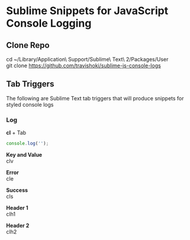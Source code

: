# Sublime Snippets for JavaScript Console Logging

## Clone Repo
cd ~/Library/Application\ Support/Sublime\ Text\ 2/Packages/User<br />
git clone https://github.com/travishoki/sublime-js-console-logs

## Tab Triggers
The following are Sublime Text tab triggers that will produce snippets for styled console logs

### Log
**cl** + Tab
```javascript
console.log('');
```

**Key and Value**<br />
clv

**Error**<br />
cle

**Success**<br />
cls

**Header 1**<br />
clh1

**Header 2**<br />
clh2
